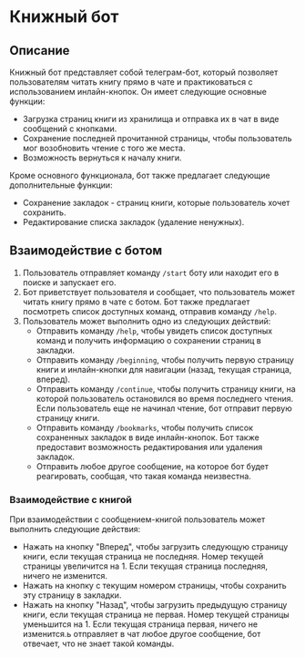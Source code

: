 # Книжный бот

## Описание

Книжный бот представляет собой телеграм-бот, который позволяет пользователям читать книгу прямо в чате и практиковаться с использованием инлайн-кнопок. Он имеет следующие основные функции:

- Загрузка страниц книги из хранилища и отправка их в чат в виде сообщений с кнопками.
- Сохранение последней прочитанной страницы, чтобы пользователь мог возобновить чтение с того же места.
- Возможность вернуться к началу книги.

Кроме основного функционала, бот также предлагает следующие дополнительные функции:

- Сохранение закладок - страниц книги, которые пользователь хочет сохранить.
- Редактирование списка закладок (удаление ненужных).

## Взаимодействие с ботом

1. Пользователь отправляет команду `/start` боту или находит его в поиске и запускает его.
2. Бот приветствует пользователя и сообщает, что пользователь может читать книгу прямо в чате с ботом. Бот также предлагает посмотреть список доступных команд, отправив команду `/help`.
3. Пользователь может выполнить одно из следующих действий:
   - Отправить команду `/help`, чтобы увидеть список доступных команд и получить информацию о сохранении страниц в закладки.
   - Отправить команду `/beginning`, чтобы получить первую страницу книги и инлайн-кнопки для навигации (назад, текущая страница, вперед).
   - Отправить команду `/continue`, чтобы получить страницу книги, на которой пользователь остановился во время последнего чтения. Если пользователь еще не начинал чтение, бот отправит первую страницу книги.
   - Отправить команду `/bookmarks`, чтобы получить список сохраненных закладок в виде инлайн-кнопок. Бот также предоставит возможность редактирования или удаления закладок.
   - Отправить любое другое сообщение, на которое бот будет реагировать, сообщая, что такая команда неизвестна.

### Взаимодействие с книгой

При взаимодействии с сообщением-книгой пользователь может выполнить следующие действия:

- Нажать на кнопку "Вперед", чтобы загрузить следующую страницу книги, если текущая страница не последняя. Номер текущей страницы увеличится на 1. Если текущая страница последняя, ничего не изменится.
- Нажать на кнопку с текущим номером страницы, чтобы сохранить эту страницу в закладки.
- Нажать на кнопку "Назад", чтобы загрузить предыдущую страницу книги, если текущая страница не первая. Номер текущей страницы уменьшится на 1. Если текущая страница первая, ничего не изменится.ь отправляет в чат любое другое сообщение, бот отвечает, что не знает такой команды.